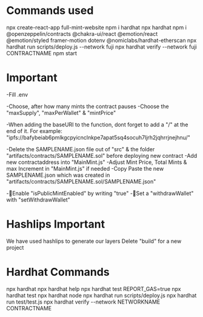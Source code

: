 # Commands used

npx create-react-app full-mint-website
npm i hardhat
npx hardhat
npm i @openzeppelin/contracts @chakra-ui/react @emotion/react @emotion/styled framer-motion dotenv @nomiclabs/hardhat-etherscan
npx hardhat run scripts/deploy.js --network fuji
npx hardhat verify --network fuji CONTRACTNAME
npm start

# Important

-Fill .env

-Choose, after how many mints the contract pauses
-Choose the "maxSupply", "maxPerWallet" & "mintPrice"

-When adding the baseURI to the function, dont forget to add a "/" at the end of it. For example: "ipfs://bafybeiab6pmlkgcpyicnclnkpe7apat5sq4socuh7ljrh2jqhrrjnejhnu/"

-Delete the SAMPLENAME.json file out of "src" & the folder "artifacts/contracts/SAMPLENAME.sol" before deploying new contract
-Add new contractaddress into "MainMint.js"
-Adjust Mint Price, Total Mints & max Increment in "MainMint.js" if needed
-Copy Paste the new SAMPLENAME.json which was created in "artifacts/contracts/SAMPLENAME.sol/SAMPLENAME.json"

-🔴Enable "isPublicMintEnabled" by writing "true"
-🔴Set a "withdrawWallet" with "setWithdrawWallet"

# Hashlips Important

We have used hashlips to generate our layers
Delete "build" for a new project

# Hardhat Commands

npx hardhat
npx hardhat help
npx hardhat test
REPORT_GAS=true npx hardhat test
npx hardhat node
npx hardhat run scripts/deploy.js
npx hardhat run test/test.js
npx hardhat verify --network NETWORKNAME CONTRACTNAME
